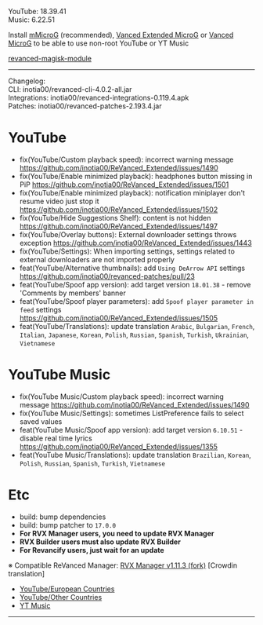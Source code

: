 YouTube: 18.39.41  
Music: 6.22.51  


Install [mMicroG](https://github.com/inotia00/mMicroG/releases) (recommended), [Vanced Extended MicroG](https://github.com/inotia00/VancedMicroG/releases) or [Vanced MicroG](https://github.com/TeamVanced/VancedMicroG/releases) to be able to use non-root YouTube or YT Music  

[revanced-magisk-module](https://github.com/j-hc/revanced-magisk-module)  

---
Changelog:  
CLI: inotia00/revanced-cli-4.0.2-all.jar  
Integrations: inotia00/revanced-integrations-0.119.4.apk  
Patches: inotia00/revanced-patches-2.193.4.jar  

YouTube
==
- fix(YouTube/Custom playback speed): incorrect warning message https://github.com/inotia00/ReVanced_Extended/issues/1490
- fix(YouTube/Enable minimized playback): headphones button missing in PiP https://github.com/inotia00/ReVanced_Extended/issues/1501
- fix(YouTube/Enable minimized playback): notification miniplayer don't resume video just stop it https://github.com/inotia00/ReVanced_Extended/issues/1502
- fix(YouTube/Hide Suggestions Shelf): content is not hidden https://github.com/inotia00/ReVanced_Extended/issues/1497
- fix(YouTube/Overlay buttons): External downloader settings throws exception https://github.com/inotia00/ReVanced_Extended/issues/1443
- fix(YouTube/Settings): When importing settings, settings related to external downloaders are not imported properly
- feat(YouTube/Alternative thumbnails): add `Using DeArrow API` settings https://github.com/inotia00/revanced-patches/pull/23
- feat(YouTube/Spoof app version): add target version `18.01.38` - remove 'Comments by members' banner
- feat(YouTube/Spoof player parameters): add `Spoof player parameter in feed` settings https://github.com/inotia00/ReVanced_Extended/issues/1505
- feat(YouTube/Translations): update translation
`Arabic`, `Bulgarian`, `French`, `Italian`, `Japanese`, `Korean`, `Polish`, `Russian`, `Spanish`, `Turkish`, `Ukrainian`, `Vietnamese`


YouTube Music
==
- fix(YouTube Music/Custom playback speed): incorrect warning message https://github.com/inotia00/ReVanced_Extended/issues/1490
- fix(YouTube Music/Settings): sometimes ListPreference fails to select saved values
- feat(YouTube Music/Spoof app version): add target version `6.10.51` - disable real time lyrics https://github.com/inotia00/ReVanced_Extended/issues/1355
- feat(YouTube Music/Translations): update translation
`Brazilian`, `Korean`, `Polish`, `Russian`, `Spanish`, `Turkish`, `Vietnamese`


Etc
==
- build: bump dependencies
- build: bump patcher to `17.0.0`
- **For RVX Manager users, you need to update RVX Manager**
- **RVX Builder users must also update RVX Builder**
- **For Revancify users, just wait for an update**


※ Compatible ReVanced Manager: [RVX Manager v1.11.3 (fork)](https://github.com/inotia00/revanced-manager/releases/tag/v1.11.3)
[Crowdin translation]
- [YouTube/European Countries](https://crowdin.com/project/revancedextendedeu)
- [YouTube/Other Countries](https://crowdin.com/project/revancedextended)
- [YT Music](https://crowdin.com/project/revanced-music-extended)


---  
